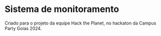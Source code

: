 # Sistema de monitoramento 
Criado para o projeto da equipe Hack the Planet, no hackaton da Campus Party Goias 2024.
